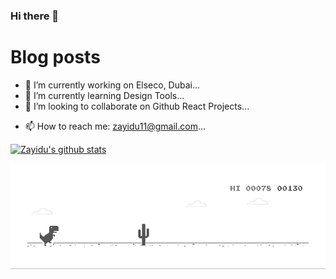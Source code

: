 ### Hi there 👋

# Blog posts

<!-- BLOG-POST-LIST:START -->
<!-- BLOG-POST-LIST:END -->

<!-- **zayidu/zayidu** is a ✨ _special_ ✨ repository because its `README.md` (this file) appears on your GitHub profile.

Here are some ideas to get you started: -->

- 🔭 I’m currently working on Elseco, Dubai...
- 🌱 I’m currently learning Design Tools...
- 👯 I’m looking to collaborate on Github React Projects...
<!-- - 💬 Ask me about ... -->
- 📫 How to reach me: zayidu11@gmail.com...

[![Zayidu's github stats](https://github-readme-stats.vercel.app/api?username=zayidu)](https://github.com/zayidu/github-readme-stats)

[![](https://github.com/zayidu/zayidu/blob/master/dino.gif)](#)
